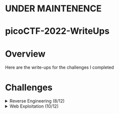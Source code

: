 # UNDER MAINTENENCE
# picoCTF-2022-WriteUps

# Overview
Here are the write-ups for the challenges I completed

# Challenges

<details>
  <summary>Reverse Engineering (8/12)</summary>
  
  | Challenge | Solved |
  | --------- | ------ |
  | [unpackme.py](https://github.com/Bsnookie9/picoCTF-2022-WriteUps/tree/main/Reverse%20Engineering/unpackme.py) |Y |
  | [unpackme](https://github.com/Bsnookie9/picoCTF-2022-WriteUps/tree/main/Reverse%20Engineering/unpackme) | Y |
  | [Safe Opener](https://github.com/Bsnookie9/picoCTF-2022-WriteUps/tree/main/Reverse%20Engineering/Safe%20Opener) | Y |
  | [patchme.py](https://github.com/Bsnookie9/picoCTF-2022-WriteUps/tree/main/Reverse%20Engineering/patchme.py) | Y |
  | [GDB Test Drive](https://github.com/Bsnookie9/picoCTF-2022-WriteUps/tree/main/Reverse%20Engineering/GDB%20Test%20Drive) | Y |
  | [Fresh Java](https://github.com/Bsnookie9/picoCTF-2022-WriteUps/tree/main/Reverse%20Engineering/Fresh%20Java) | Y |
  | [file-run2](https://github.com/Bsnookie9/picoCTF-2022-WriteUps/tree/main/Reverse%20Engineering/file-run2) | Y |
  | [file-run1](https://github.com/Bsnookie9/picoCTF-2022-WriteUps/tree/main/Reverse%20Engineering/file-run1) | Y |
  | bloat.py | N |
  | Bbbbloat | N |
  | Wizardlike | N |
  | Keygenme | N |

</details>

<details>
  <summary>Web Exploitation (10/12)</summary>
  
  | Challenge | Solved |
  | --------- | ------ |
  | [Local Authority](https://github.com/Bsnookie9/picoCTF-2022-WriteUps/tree/main/Web%20Exploitation/Local%20Authority) | Y |
  | [Inspect HTML](https://github.com/Bsnookie9/picoCTF-2022-WriteUps/tree/main/Web%20Exploitation/Inspect%20HTML) | Y |
  | [Includes](https://github.com/Bsnookie9/picoCTF-2022-WriteUps/tree/main/Web%20Exploitation/Includes) | Y |
  | [SQLiLite](https://github.com/Bsnookie9/picoCTF-2022-WriteUps/tree/main/Web%20Exploitation/SQLiLite) | Y |
  | [SQL Direct](https://github.com/Bsnookie9/picoCTF-2022-WriteUps/tree/main/Web%20Exploitation/SQL%20Direct) | Y |
  | [Secrets](https://github.com/Bsnookie9/picoCTF-2022-WriteUps/tree/main/Web%20Exploitation/Secrets) | Y |
  | [Search source](https://github.com/Bsnookie9/picoCTF-2022-WriteUps/tree/main/Web%20Exploitation/Search%20source) | Y |
  | [Roboto Sans](https://github.com/Bsnookie9/picoCTF-2022-WriteUps/tree/main/Web%20Exploitation/Roboto%20Sans) | Y |
  | [Power Cookie](https://github.com/Bsnookie9/picoCTF-2022-WriteUps/tree/main/Web%20Exploitation/Power%20Cookie) | Y |
  | [Forbidden Paths](https://github.com/Bsnookie9/picoCTF-2022-WriteUps/tree/main/Web%20Exploitation/Forbidden%20Paths) | Y |
  | noted | N |
  | Live Art | N |

</details>
